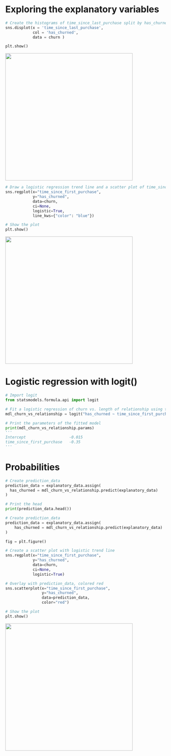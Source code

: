 # Exploring the explanatory variables
```py
# Create the histograms of time_since_last_purchase split by has_churned
sns.displot(x = 'time_since_last_purchase',
            col = 'has_churned',
            data = churn )

plt.show()
```
<img src="https://user-images.githubusercontent.com/51888893/211807354-a30be19d-5a92-4889-9e6e-9227773377d5.png" width=400px>

```py
# Draw a logistic regression trend line and a scatter plot of time_since_first_purchase vs. has_churned
sns.regplot(x="time_since_first_purchase",
            y="has_churned",
            data=churn,
            ci=None,
            logistic=True,
            line_kws={"color": "blue"})

# Show the plot
plt.show()
```
<img src="https://user-images.githubusercontent.com/51888893/211807763-b69e3c44-da41-4c4c-ae44-7d1f02637d76.png" width=400px>

# Logistic regression with logit()
```py
# Import logit
from statsmodels.formula.api import logit

# Fit a logistic regression of churn vs. length of relationship using the churn dataset
mdl_churn_vs_relationship = logit("has_churned ~ time_since_first_purchase", data= churn).fit()

# Print the parameters of the fitted model
print(mdl_churn_vs_relationship.params)
'''
Intercept                   -0.015
time_since_first_purchase   -0.35
'''
```
# Probabilities
```py
# Create prediction_data
prediction_data = explanatory_data.assign(
  has_churned = mdl_churn_vs_relationship.predict(explanatory_data)
)

# Print the head
print(prediction_data.head())
```
```py
# Create prediction_data
prediction_data = explanatory_data.assign(
    has_churned = mdl_churn_vs_relationship.predict(explanatory_data)
)

fig = plt.figure()

# Create a scatter plot with logistic trend line
sns.regplot(x="time_since_first_purchase",
            y="has_churned",
            data=churn,
            ci=None,
            logistic=True)

# Overlay with prediction_data, colored red
sns.scatterplot(x="time_since_first_purchase",
                y="has_churned",
                data=prediction_data,
                color="red")

# Show the plot
plt.show()
```
<img src="https://user-images.githubusercontent.com/51888893/211818062-4696cca6-564f-490c-b797-86a7b211bc4b.png" width=400px>
